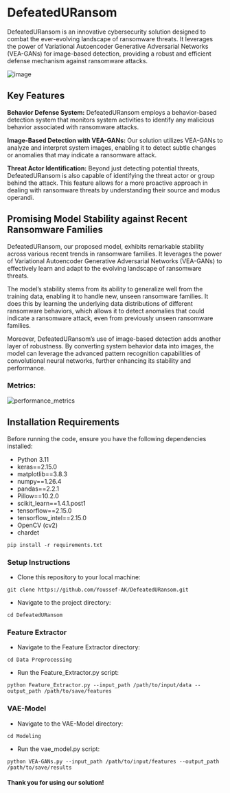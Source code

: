 # DefeatedURansom
DefeatedURansom is an innovative cybersecurity solution designed to combat the ever-evolving landscape of ransomware threats. It leverages the power of Variational Autoencoder Generative Adversarial Networks (VEA-GANs) for image-based detection, providing a robust and efficient defense mechanism against ransomware attacks.

![image](https://github.com/Youssef-AK/DefeatedURansom/assets/40705538/99626ff9-1678-4c1d-bcf0-346587895c4a)



## Key Features

**Behavior Defense System:** DefeatedURansom employs a behavior-based detection system that monitors system activities to identify any malicious behavior associated with ransomware attacks.

**Image-Based Detection with VEA-GANs:** Our solution utilizes VEA-GANs to analyze and interpret system images, enabling it to detect subtle changes or anomalies that may indicate a ransomware attack.

**Threat Actor Identification:** Beyond just detecting potential threats, DefeatedURansom is also capable of identifying the threat actor or group behind the attack. This feature allows for a more proactive approach in dealing with ransomware threats by understanding their source and modus operandi.

## Promising Model Stability against Recent Ransomware Families
DefeatedURansom, our proposed model, exhibits remarkable stability across various recent trends in ransomware families. It leverages the power of Variational Autoencoder Generative Adversarial Networks (VEA-GANs) to effectively learn and adapt to the evolving landscape of ransomware threats.

The model’s stability stems from its ability to generalize well from the training data, enabling it to handle new, unseen ransomware families. It does this by learning the underlying data distributions of different ransomware behaviors, which allows it to detect anomalies that could indicate a ransomware attack, even from previously unseen ransomware families.

Moreover, DefeatedURansom’s use of image-based detection adds another layer of robustness. By converting system behavior data into images, the model can leverage the advanced pattern recognition capabilities of convolutional neural networks, further enhancing its stability and performance.

### Metrics: 
![performance_metrics](https://github.com/Youssef-AK/DefeatedURansom/assets/40705538/4edc53bf-479f-4143-a8a5-3efcb067254c)



## Installation Requirements

Before running the code, ensure you have the following dependencies installed:

- Python 3.11
- keras==2.15.0
- matplotlib==3.8.3
- numpy==1.26.4
- pandas==2.2.1
- Pillow==10.2.0
- scikit_learn==1.4.1.post1
- tensorflow==2.15.0
- tensorflow_intel==2.15.0
- OpenCV (cv2)
- chardet

```
pip install -r requirements.txt
```

### Setup Instructions

- Clone this repository to your local machine:
```
git clone https://github.com/Youssef-AK/DefeatedURansom.git
```

- Navigate to the project directory:
```
cd DefeatedURansom
```

### Feature Extractor

- Navigate to the Feature Extractor directory:

```
cd Data Preprocessing
```

- Run the Feature_Extractor.py script:

```
python Feature_Extractor.py --input_path /path/to/input/data --output_path /path/to/save/features
```

### VAE-Model

- Navigate to the VAE-Model directory:
```
cd Modeling
```

- Run the vae_model.py script:
```
python VEA-GANs.py --input_path /path/to/input/features --output_path /path/to/save/results
```


#### Thank you for using our solution!
